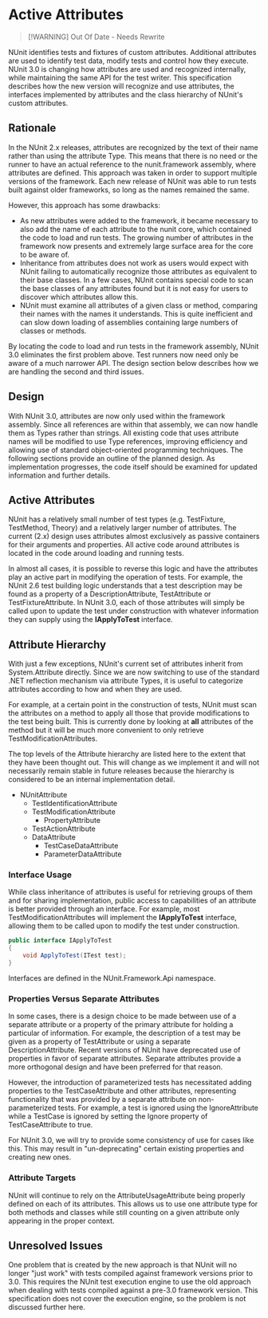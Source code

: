 # Active Attributes

> [!WARNING] Out Of Date - Needs Rewrite

NUnit identifies tests and fixtures of custom attributes. Additional attributes are used to identify test data, modify
tests and control how they execute. NUnit 3.0 is changing how attributes are used and recognized internally, while
maintaining the same API for the test writer. This specification describes how the new version will recognize and use
attributes, the interfaces implemented by attributes and the class hierarchy of NUnit's custom attributes.

## Rationale

In the NUnit 2.x releases, attributes are recognized by the text of their name rather than using the attribute Type.
This means that there is no need or the runner to have an actual reference to the nunit.framework assembly, where
attributes are defined. This approach was taken in order to support multiple versions of the framework. Each new release
of NUnit was able to run tests built against older frameworks, so long as the names remained the same.

However, this approach has some drawbacks:

* As new attributes were added to the framework, it became necessary to also add the name of each attribute to the nunit
  core, which contained the code to load and run tests. The growing number of attributes in the framework now presents
  and extremely large surface area for the core to be aware of.
* Inheritance from attributes does not work as users would expect with NUnit failing to automatically recognize those
  attributes as equivalent to their base classes. In a few cases, NUnit contains special code to scan the base classes
  of any attributes found but it is not easy for users to discover which attributes allow this.
* NUnit must examine all attributes of a given class or method, comparing their names with the names it understands.
  This is quite inefficient and can slow down loading of assemblies containing large numbers of classes or methods.

By locating the code to load and run tests in the framework assembly, NUnit 3.0 eliminates the first problem above. Test
runners now need only be aware of a much narrower API. The design section below describes how we are handling the second
and third issues.

## Design

With NUnit 3.0, attributes are now only used within the framework assembly. Since all references are within that
assembly, we can now handle them as Types rather than strings. All existing code that uses attribute names will be
modified to use Type references, improving efficiency and allowing use of standard object-oriented programming
techniques. The following sections provide an outline of the planned design. As implementation progresses, the code
itself should be examined for updated information and further details.

## Active Attributes

NUnit has a relatively small number of test types (e.g. TestFixture, TestMethod, Theory) and a relatively larger number
of attributes. The current (2.x) design uses attributes almost exclusively as passive containers for their arguments and
properties. All active code around attributes is located in the code around loading and running tests.

In almost all cases, it is possible to reverse this logic and have the attributes play an active part in modifying the
operation of tests. For example, the NUnit 2.6 test building logic understands that a test description may be found as a
property of a DescriptionAttribute, TestAttribute or TestFixtureAttribute. In NUnit 3.0, each of those attributes will
simply be called upon to update the test under construction with whatever information they can supply using the
**IApplyToTest** interface.

## Attribute Hierarchy

With just a few exceptions, NUnit's current set of attributes inherit from System.Attribute directly. Since we are now
switching to use of the standard .NET reflection mechanism via attribute Types, it is useful to categorize attributes
according to how and when they are used.

For example, at a certain point in the construction of tests, NUnit must scan the attributes on a method to apply all
those that provide modifications to the test being built. This is currently done by looking at **all** attributes of the
method but it will be much more convenient to only retrieve TestModificationAttributes.

The top levels of the Attribute hierarchy are listed here to the extent that they have been thought out. This will
change as we implement it and will not necessarily remain stable in future releases because the hierarchy is considered
to be an internal implementation detail.

* NUnitAttribute
  * TestIdentificationAttribute
  * TestModificationAttribute
    * PropertyAttribute
  * TestActionAttribute
  * DataAttribute
    * TestCaseDataAttribute
    * ParameterDataAttribute

### Interface Usage

While class inheritance of attributes is useful for retrieving groups of them and for sharing implementation, public
access to capabilities of an attribute is better provided through an interface. For example, most
TestModificationAttributes will implement the **IApplyToTest** interface, allowing them to be called upon to modify the
test under construction.

```csharp
public interface IApplyToTest
{
    void ApplyToTest(ITest test);
}
```

Interfaces are defined in the NUnit.Framework.Api namespace.

### Properties Versus Separate Attributes

In some cases, there is a design choice to be made between use of a separate attribute or a property of the primary
attribute for holding a particular of information. For example, the description of a test may be given as a property of
TestAttribute or using a separate DescriptionAttribute. Recent versions of NUnit have deprecated use of properties in
favor of separate attributes. Separate attributes provide a more orthogonal design and have been preferred for that
reason.

However, the introduction of parameterized tests has necessitated adding properties to the TestCaseAttribute and other
attributes, representing functionality that was provided by a separate attribute on non-parameterized tests. For
example, a test is ignored using the IgnoreAttribute while a TestCase is ignored by setting the Ignore property of
TestCaseAttribute to true.

For NUnit 3.0, we will try to provide some consistency of use for cases like this. This may result in "un-deprecating"
certain existing properties and creating new ones.

### Attribute Targets

NUnit will continue to rely on the AttributeUsageAttribute being properly defined on each of its attributes. This allows
us to use one attribute type for both methods and classes while still counting on a given attribute only appearing in
the proper context.

## Unresolved Issues

One problem that is created by the new approach is that NUnit will no longer "just work" with tests compiled against
framework versions prior to 3.0. This requires the NUnit test execution engine to use the old approach when dealing with
tests compiled against a pre-3.0 framework version. This specification does not cover the execution engine, so the
problem is not discussed further here.
